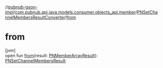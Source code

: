 //[pubnub-gson-impl](../../../index.md)/[com.pubnub.api.java.models.consumer.objects_api.member](../index.md)/[PNSetChannelMembersResultConverter](index.md)/[from](from.md)

# from

[jvm]\
open fun [from](from.md)(result: [PNMemberArrayResult](../../../../../pubnub-kotlin/pubnub-kotlin-api/pubnub-kotlin-api/com.pubnub.api.models.consumer.objects.member/-p-n-member-array-result/index.md)): [PNSetChannelMembersResult](../../../../../pubnub-gson/pubnub-gson-api/pubnub-gson-api/com.pubnub.api.java.models.consumer.objects_api.member/-p-n-set-channel-members-result/index.md)
